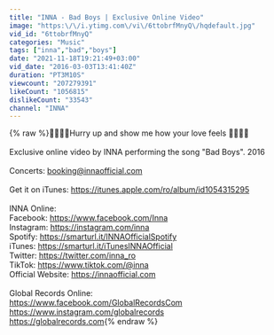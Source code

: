 ```yaml
---
title: "INNA - Bad Boys | Exclusive Online Video"
image: "https:\/\/i.ytimg.com\/vi\/6ttobrfMnyQ\/hqdefault.jpg"
vid_id: "6ttobrfMnyQ"
categories: "Music"
tags: ["inna","bad","boys"]
date: "2021-11-18T19:21:49+03:00"
vid_date: "2016-03-03T13:41:40Z"
duration: "PT3M10S"
viewcount: "207279391"
likeCount: "1056815"
dislikeCount: "33543"
channel: "INNA"
---
```

{% raw %}🙅🏻‍♂️🚫Hurry up and show me how your love feels 🙅🏻‍♂️🚫<br /><br />Exclusive online video by INNA performing the song &quot;Bad Boys&quot;. 2016<br /><br />Concerts: booking@innaofficial.com<br /><br />Get it on iTunes: <a rel="nofollow" target="blank" href="https://itunes.apple.com/ro/album/id1054315295">https://itunes.apple.com/ro/album/id1054315295</a><br /><br />INNA Online: <br />Facebook: <a rel="nofollow" target="blank" href="https://www.facebook.com/Inna">https://www.facebook.com/Inna</a><br />Instagram: <a rel="nofollow" target="blank" href="https://instagram.com/inna">https://instagram.com/inna</a><br />Spotify: <a rel="nofollow" target="blank" href="https://smarturl.it/INNAOfficialSpotify">https://smarturl.it/INNAOfficialSpotify</a><br />iTunes: <a rel="nofollow" target="blank" href="https://smarturl.it/iTunesINNAOfficial">https://smarturl.it/iTunesINNAOfficial</a><br />Twitter: <a rel="nofollow" target="blank" href="https://twitter.com/inna_ro">https://twitter.com/inna_ro</a><br />TikTok: <a rel="nofollow" target="blank" href="https://www.tiktok.com/@inna">https://www.tiktok.com/@inna</a><br />Official Website: <a rel="nofollow" target="blank" href="https://innaofficial.com">https://innaofficial.com</a><br /><br />Global Records Online: <br /><a rel="nofollow" target="blank" href="https://www.facebook.com/GlobalRecordsCom">https://www.facebook.com/GlobalRecordsCom</a><br /><a rel="nofollow" target="blank" href="https://www.instagram.com/globalrecords">https://www.instagram.com/globalrecords</a><br /><a rel="nofollow" target="blank" href="https://globalrecords.com">https://globalrecords.com</a>{% endraw %}
